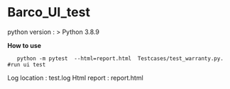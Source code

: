# Barco_UI_test

python version :    > Python 3.8.9

**How to use**
```pip install -r requirement.txt. #install related package
   python -m pytest  --html=report.html  Testcases/test_warranty.py. #run ui test
```
Log location : test.log
Html report : report.html
